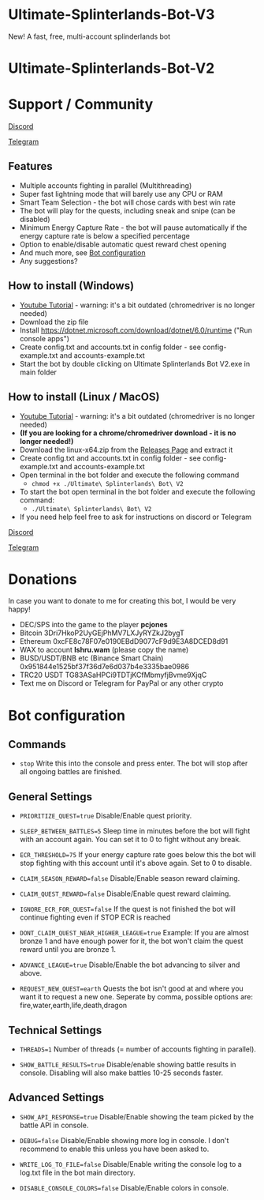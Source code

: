 # Ultimate-Splinterlands-Bot-V3
New! A fast, free, multi-account splinderlands bot
# Ultimate-Splinterlands-Bot-V2


# Support / Community

[Discord](https://discord.gg/hwSr7KNGs9)

[Telegram](https://t.me/ultimatesplinterlandsbot) 

## Features
- Multiple accounts fighting in parallel (Multithreading)
- Super fast lightning mode that will barely use any CPU or RAM
- Smart Team Selection - the bot will chose cards with best win rate
- The bot will play for the quests, including sneak and snipe (can be disabled)
- Minimum Energy Capture Rate - the bot will pause automatically if the energy capture rate is below a specified percentage
- Option to enable/disable automatic quest reward chest opening
- And much more, see [Bot configuration](https://github.com/Splintermaster-X/Ultimate-Splinterlands-Bot-V2#bot-configuration)
- Any suggestions?

## How to install (Windows)
- [Youtube Tutorial](https://www.youtube.com/watch?v=wVHL94ZH5r8) - warning: it's a bit outdated (chromedriver is no longer needed)
- Download the zip file
- Install https://dotnet.microsoft.com/download/dotnet/6.0/runtime ("Run console apps")
- Create config.txt and accounts.txt in config folder - see config-example.txt and accounts-example.txt
- Start the bot by double clicking on Ultimate Splinterlands Bot V2.exe in main folder

## How to install (Linux / MacOS)
- [Youtube Tutorial](https://www.youtube.com/watch?v=kTS0FdAei7c) - warning: it's a bit outdated (chromedriver is no longer needed)
- **(If you are looking for a chrome/chromedriver download - it is no longer needed!)**
- Download the linux-x64.zip from the [Releases Page](https://github.com/PCJones/Ultimate-Splinterlands-Bot-V2/releases) and extract it
- Create config.txt and accounts.txt in config folder - see config-example.txt and accounts-example.txt
- Open terminal in the bot folder and execute the following command
  - `chmod +x ./Ultimate\ Splinterlands\ Bot\ V2`
- To start the bot open terminal in the bot folder and execute the following command:
  - `./Ultimate\ Splinterlands\ Bot\ V2`
- If you need help feel free to ask for instructions on discord or Telegram

[Discord](https://discord.gg/hwSr7KNGs9)

[Telegram](https://t.me/ultimatesplinterlandsbot) 

# Donations

In case you want to donate to me for creating this bot, I would be very happy!

- DEC/SPS into the game to the player **pcjones** 
- Bitcoin 3Dri7HkoP2UyGEjPhMV7LXJyRYZkJ2bygT
- Ethereum 0xcFE8c78F07e0190EBdD9077cF9d9E3A8DCED8d91 
- WAX to account **lshru.wam** (please copy the name)
- BUSD/USDT/BNB etc (Binance Smart Chain) 0x951844e1525bf37f36d7e6d037b4e3335bae0986
- TRC20 USDT TG83ASaHPCi9TDTjKCfMbmyfjBvme9XjqC
- Text me on Discord or Telegram for PayPal or any other crypto

# Bot configuration
## Commands
- `stop` Write this into the console and press enter. The bot will stop after all ongoing battles are finished.

## General Settings

- `PRIORITIZE_QUEST=true` Disable/Enable quest priority.

- `SLEEP_BETWEEN_BATTLES=5` Sleep time in minutes before the bot will fight with an account again. You can set it to 0 to fight without any break.

- `ECR_THRESHOLD=75` If your energy capture rate goes below this the bot will stop fighting with this account until it's above again. Set to 0 to disable.

- `CLAIM_SEASON_REWARD=false` Disable/Enable season reward claiming.

- `CLAIM_QUEST_REWARD=false` Disable/Enable quest reward claiming.

- `IGNORE_ECR_FOR_QUEST=false` If the quest is not finished the bot will continue fighting even if STOP ECR is reached

- `DONT_CLAIM_QUEST_NEAR_HIGHER_LEAGUE=true` Example: If you are almost bronze 1 and have enough power for it, the bot won't claim the quest reward until you are bronze 1.

- `ADVANCE_LEAGUE=true` Disable/Enable the bot advancing to silver and above.

- `REQUEST_NEW_QUEST=earth` Quests the bot isn't good at and where you want it to request a new one. Seperate by comma, possible options are: fire,water,earth,life,death,dragon

## Technical Settings

- `THREADS=1` Number of threads (= number of accounts fighting in parallel).

- `SHOW_BATTLE_RESULTS=true` Disable/enable showing battle results in console. Disabling will also make battles 10-25 seconds faster.

## Advanced Settings
- `SHOW_API_RESPONSE=true` Disable/Enable showing the team picked by the battle API in console.

- `DEBUG=false` Disable/Enable showing more log in console. I don't recommend to enable this unless you have been asked to.

- `WRITE_LOG_TO_FILE=false` Disable/Enable writing the console log to a log.txt file in the bot main directory.

- `DISABLE_CONSOLE_COLORS=false` Disable/Enable colors in console.
